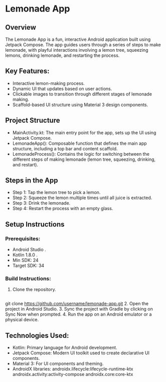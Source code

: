 # Lemonade App
## Overview
The Lemonade App is a fun, interactive Android application built using Jetpack Compose. The app guides users through a series of steps to make lemonade, with playful interactions involving a lemon tree, squeezing lemons, drinking lemonade, and restarting the process.
## Key Features:
- Interactive lemon-making process.
- Dynamic UI that updates based on user actions.
- Clickable images to transition through different stages of lemonade making.
- Scaffold-based UI structure using Material 3 design components.
## Project Structure
- MainActivity.kt: The main entry point for the app, sets up the UI using Jetpack Compose.
- LemonadeApp(): Composable function that defines the main app structure, including a top bar and content scaffold.
- LemonadeProcess(): Contains the logic for switching between the different steps of making lemonade (lemon tree, squeezing, drinking, and restart).
## Steps in the App
- Step 1: Tap the lemon tree to pick a lemon.
- Step 2: Squeeze the lemon multiple times until all juice is extracted.
- Step 3: Drink the lemonade.
- Step 4: Restart the process with an empty glass.
## Setup Instructions
### Prerequisites: 
- Android Studio .
- Kotlin 1.8.0 .
- Min SDK: 24
- Target SDK: 34
### Build Instructions:
1. Clone the repository.
   ```bash
git clone https://github.com/username/lemonade-app.git
2. Open the project in Android Studio.
3. Sync the project with Gradle by clicking on Sync Now when prompted.
4. Run the app on an Android emulator or a physical device.
## Technologies Used:
- Kotlin: Primary language for Android development.
- Jetpack Compose: Modern UI toolkit used to create declarative UI components.
- Material 3: For UI components and theming.
- AndroidX libraries:
androidx.lifecycle:lifecycle-runtime-ktx
androidx.activity:activity-compose
androidx.core:core-ktx
